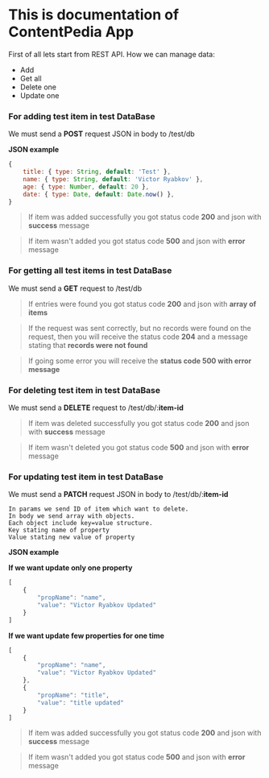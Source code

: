 # This is documentation of ContentPedia App

First of all lets start from REST API.
How we can manage data:
* Add
* Get all
* Delete one
* Update one

### For adding test item in test DataBase
We must send a **POST** request JSON in body to /test/db

**JSON example**
```javascript
{
    title: { type: String, default: 'Test' },
    name: { type: String, default: 'Victor Ryabkov' },
    age: { type: Number, default: 20 },
    date: { type: Date, default: Date.now() },
}
```

>If item was added successfully you got status code **200** and json with **success** message

>If item wasn't  added you got status code **500** and json with **error** message

### For getting all test items in test DataBase
We must send a **GET** request to /test/db

>If entries were found you got status code **200** and json with **array of items**

>If the request was sent correctly, but no records were found on the request, then you will receive the status code **204** and a message stating that **records were not found**

>If going some error you will receive the **status code 500 with error message**

### For deleting test item in test DataBase
We must send a **DELETE** request to /test/db/:**item-id**


>If item was deleted successfully you got status code **200** and json with **success** message

>If item wasn't  deleted you got status code **500** and json with **error** message

### For updating test item in test DataBase
We must send a **PATCH** request JSON in body to /test/db/:**item-id**

    In params we send ID of item which want to delete.
    In body we send array with objects.
    Each object include key=value structure.
    Key stating name of property
    Value stating new value of property

**JSON example**

**If we want update only one property**
```javascript
[
    {
        "propName": "name",
        "value": "Victor Ryabkov Updated"
    }
]
```
**If we want update few properties for one time**
```javascript
[
    {
        "propName": "name",
        "value": "Victor Ryabkov Updated"
    },
    {
        "propName": "title",
        "value": "title updated"
    }
]
```

>If item was added successfully you got status code **200** and json with **success** message

>If item wasn't  added you got status code **500** and json with **error** message